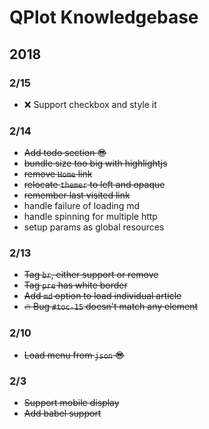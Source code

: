 # QPlot Knowledgebase

## 2018

### 2/15
- :x: Support checkbox and style it

### 2/14
- ~~Add todo section :sunglasses:~~
- ~~bundle size too big with highlightjs~~
- ~~remove `Home` link~~
- ~~relocate `themer` to left and opaque~~
- ~~remember last visited link~~
- handle failure of loading md
- handle spinning for multiple http
- setup params as global resources

### 2/13
- ~~Tag `br`, either support or remove~~
- ~~Tag `pre` has white border~~
- ~~Add `md` option to load individual article~~
- ~~:fire: Bug `#toc-15` doesn't match any element~~

### 2/10
- ~~Load menu from `json` :sunglasses:~~

### 2/3
- ~~Support mobile display~~
- ~~Add babel support~~


